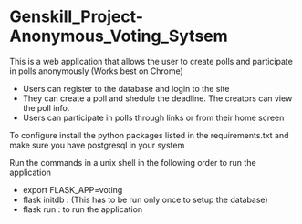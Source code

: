 # Genskill_Project-Anonymous_Voting_Sytsem

This is a web application that allows the user to create polls and participate in polls anonymously (Works best on Chrome)

* Users can register to the database and login to the site
* They can create a poll and shedule the deadline. The creators can view the poll info.
* Users can participate in polls through links or from their home screen

To configure install the python packages listed in the requirements.txt and make sure you have postgresql in your system

Run the commands in a unix shell in the following order to run the application

* export FLASK_APP=voting
* flask initdb : (This has to be run only once to setup the database)
* flask run : to run the application



